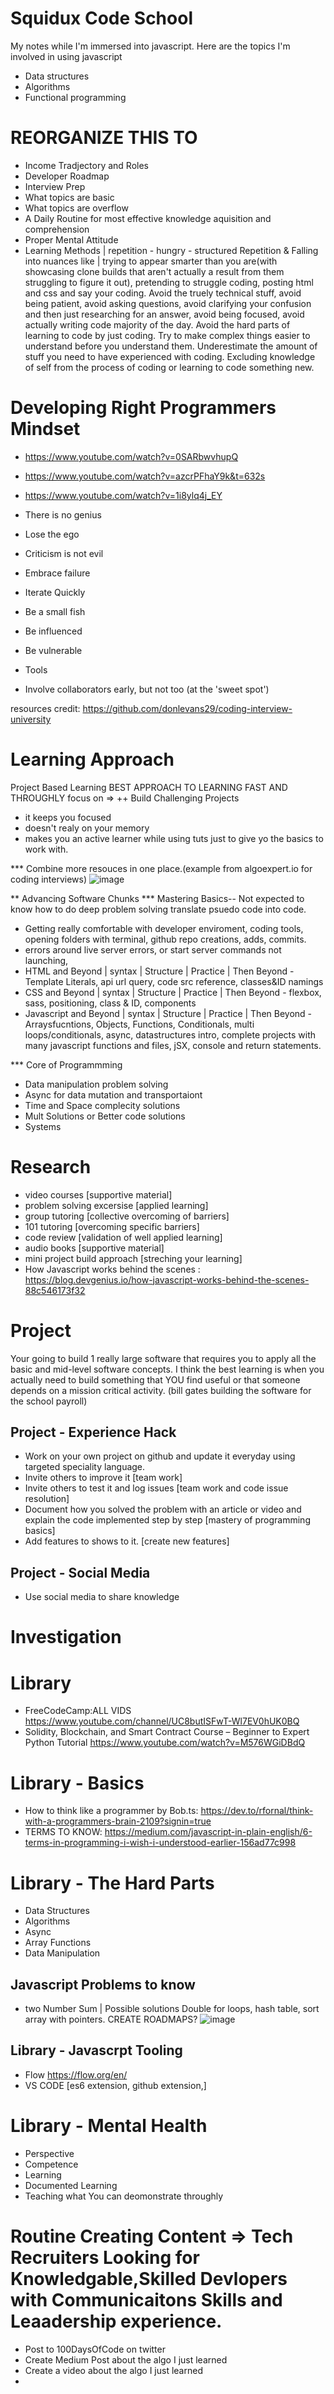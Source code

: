 # Squidux Code School
My notes while I'm immersed into javascript.
Here are the topics I'm involved in using javascript
- Data structures
- Algorithms
- Functional programming

# REORGANIZE THIS TO
- Income Tradjectory and Roles
- Developer Roadmap
- Interview Prep
- What topics are basic
- What topics are overflow
- A Daily Routine for most effective knowledge aquisition and comprehension
- Proper Mental Attitude
- Learning Methods | repetition - hungry - structured 
Repetition & Falling into nuances like | trying to appear smarter than you are(with showcasing clone builds that aren't actually a result from them struggling to figure it out), pretending to struggle coding, posting html and css and say your coding. Avoid the truely technical stuff, avoid being patient, avoid asking questions, avoid clarifying your confusion and then just researching for an answer, avoid being focused, avoid actually writing code majority of the day. Avoid the hard parts of learning to code by just coding. Try to make complex things easier to understand before you understand them. Underestimate the amount of stuff you need to have experienced with coding. Excluding knowledge of self from the process of coding or learning to code something new.

# Developing Right Programmers Mindset
- https://www.youtube.com/watch?v=0SARbwvhupQ
- https://www.youtube.com/watch?v=azcrPFhaY9k&t=632s
- https://www.youtube.com/watch?v=1i8ylq4j_EY

- There is no genius
- Lose the ego
- Criticism is not evil
- Embrace failure
- Iterate Quickly
- Be a small fish
- Be influenced
- Be vulnerable
- Tools
- Involve collaborators early, but not too (at the 'sweet spot')

resources credit:
https://github.com/donlevans29/coding-interview-university


# Learning Approach
Project Based Learning
BEST APPROACH TO LEARNING FAST AND THROUGHLY
focus on => ++ Build Challenging Projects
- it keeps you focused
- doesn't realy on your memory
- makes you an active learner while using tuts just to give yo the basics to work with.

*** Combine more resouces in one place.(example from algoexpert.io for coding interviews)
![image](https://user-images.githubusercontent.com/18158428/147478039-b4288cf3-6140-4e57-8f7e-d35c5b6b3466.png)

** Advancing Software Chunks
*** Mastering Basics-- Not expected to know how to do deep problem solving translate psuedo code into code.
- Getting really comfortable with developer enviroment, coding tools, opening folders with terminal, github repo creations, adds, commits.
- errors around live server errors, or start server commands not launching,
- HTML and Beyond | syntax | Structure | Practice | Then Beyond - Template Literals, api url query, code src reference, classes&ID namings
- CSS and Beyond | syntax | Structure | Practice | Then Beyond - flexbox, sass, positioning, class & ID, components
- Javascript and Beyond | syntax | Structure | Practice | Then Beyond -Arraysfucntions, Objects, Functions, Conditionals, multi loops/conditionals, async, datastructures intro, complete projects with many javascript functions and files, jSX, console and return statements.

*** Core of Programmming
- Data manipulation problem solving
- Async for data mutation and transportaiont
- Time and Space complecity solutions
- Mult Solutions or Better code solutions
- Systems 

# Research
- video courses [supportive material]
- problem solving excersise [applied learning]
- group tutoring [collective overcoming of barriers]
- 101 tutoring [overcoming specific barriers]
- code review [validation of well applied learning]
- audio books [supportive material]
- mini project build approach [streching your learning]
- How Javascript works behind the scenes : https://blog.devgenius.io/how-javascript-works-behind-the-scenes-88c546173f32

# Project
Your going to build 1 really large software that requires you to apply all the basic and mid-level software concepts.
I think the best learning is when you actually need to build something that YOU find useful or that someone depends on a mission critical activity.
(bill gates building the software for the school payroll)

## Project - Experience Hack
- Work on your own project on github and update it everyday using targeted speciality language.
- Invite others to improve it [team work]
- Invite others to test it and log issues [team work and code issue resolution]
- Document how you solved the problem with an article or video and explain the code implemented step by step [mastery of programming basics]
- Add features to shows to it. [create new features]

## Project - Social Media
- Use social media to share knowledge

# Investigation

# Library
- FreeCodeCamp:ALL VIDS https://www.youtube.com/channel/UC8butISFwT-Wl7EV0hUK0BQ
- Solidity, Blockchain, and Smart Contract Course – Beginner to Expert Python Tutorial https://www.youtube.com/watch?v=M576WGiDBdQ

# Library - Basics
- How to think like a programmer by Bob.ts: https://dev.to/rfornal/think-with-a-programmers-brain-2109?signin=true
- TERMS TO KNOW: https://medium.com/javascript-in-plain-english/6-terms-in-programming-i-wish-i-understood-earlier-156ad77c998

# Library - The Hard Parts
- Data Structures
- Algorithms
- Async
- Array Functions
- Data Manipulation

## Javascript Problems to know
- two Number Sum | Possible solutions Double for loops, hash table, sort array with pointers.
CREATE ROADMAPS?
![image](https://user-images.githubusercontent.com/18158428/147859453-d00d53f0-c3b6-49c8-abf4-5d406cec1cb9.png)


## Library - Javascrpt Tooling
- Flow https://flow.org/en/
- VS CODE [es6 extension, github extension,]


# Library - Mental Health
- Perspective
- Competence
- Learning
- Documented Learning
- Teaching what You can deomonstrate throughly

# Routine Creating Content => Tech Recruiters Looking for Knowledgable,Skilled Devlopers with Communicaitons Skills and Leaadership experience.
- Post to 100DaysOfCode on twitter
- Create Medium Post about the algo I just learned
- Create a video about the algo I just learned
- 
